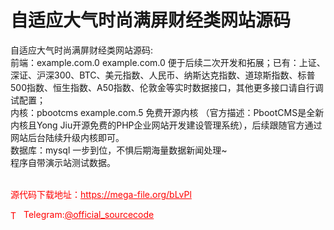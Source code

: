 # 自适应大气时尚满屏财经类网站源码

自适应大气时尚满屏财经类网站源码:<br>前端：example.com.0  example.com.0 便于后续二次开发和拓展；已有：上证、深证、沪深300、BTC、美元指数、人民币、纳斯达克指数、道琼斯指数、标普500指数、恒生指数、A50指数、伦敦金等实时数据接口，其他更多接口请自行调试配置；<br>内核：pbootcms example.com.5 免费开源内核 （官方描述：PbootCMS是全新内核且Yong Jiu开源免费的PHP企业网站开发建设管理系统），后续跟随官方通过网站后台陆续升级内核即可。<br>数据库：mysql 一步到位，不惧后期海量数据新闻处理~<br>程序自带演示站测试数据。<br><br>


<p style="color: red;">源代码下载地址：<a href="https://mega-file.org/bLvPl" style="color: red;">https://mega-file.org/bLvPl</a></p><p style="color: red;"><img src="https://cdn-icons-png.flaticon.com/512/2111/2111646.png" alt="Telegram Icon" style="width: 16px; vertical-align: middle; margin-right: 5px;">Telegram:<a href="https://t.me/official_sourcecode" style="color: red;">@official_sourcecode</a></p>
